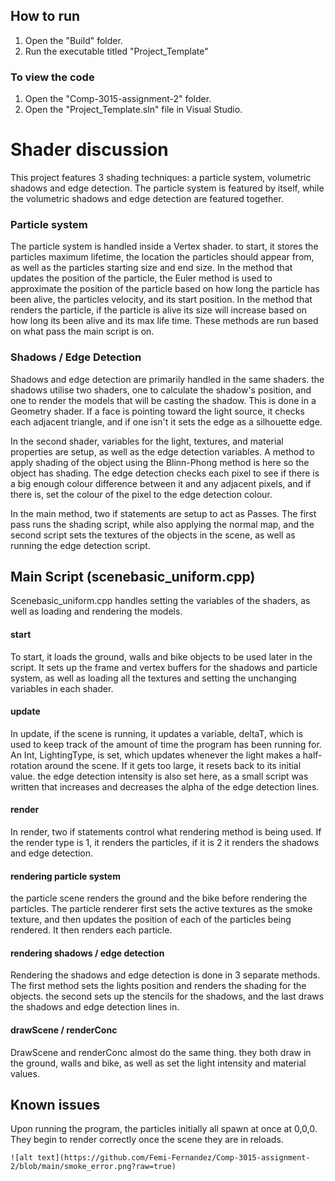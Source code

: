 

## How to run
1. Open the "Build" folder.
2. Run the executable titled "Project_Template"

### To view the code
1. Open the "Comp-3015-assignment-2" folder.
2. Open the "Project_Template.sln" file in Visual Studio.

# Shader discussion
This project features 3 shading techniques: a particle system, volumetric shadows and edge detection. The particle system is featured by itself, while the volumetric shadows and edge detection are featured together. 

### Particle system
The particle system is handled inside a Vertex shader.  to start, it stores the particles maximum lifetime, the location the particles should appear from, as well as the particles starting size and end size. 
In the method that updates the position of the particle, the Euler method is used to approximate the position of the particle based on how long the particle has been alive, the particles velocity, and its start position.
In the method that renders the particle, if the particle is alive its size will increase based on how long its been alive and its max life time. 
These methods are run based on what pass the main script is on. 

### Shadows / Edge Detection
Shadows and edge detection are primarily handled in the same shaders. the shadows utilise two shaders, one to calculate the shadow's position, and one to render the models that will be casting the shadow. This is done in a Geometry shader. If a face is pointing toward the light source, it checks each adjacent triangle, and if one isn't it sets the edge as a silhouette edge.

In the second shader, variables for the light, textures, and material properties are setup, as well as the edge detection variables.  A method to apply shading of the object using the Blinn-Phong method is here so the object has shading.  The edge detection checks each pixel to see if there is a big enough colour difference between it and any adjacent pixels, and if there is, set the colour of the pixel to the edge detection colour.

In the main method, two if statements are setup to act as Passes. The first pass runs the shading script, while also applying the normal map, and the second script sets the textures of the objects in the scene, as well as running the edge detection script. 

## Main Script (scenebasic_uniform.cpp)
Scenebasic_uniform.cpp handles setting the variables of the shaders, as well as loading and rendering the models. 
#### start
To start, it loads the ground, walls and bike objects to be used later in the script. 
It sets up the frame and vertex buffers for the shadows and particle system, as well as loading all the textures and setting the unchanging variables in each shader. 
#### update
In update, if the scene is running, it updates a variable, deltaT, which is used to keep track of the amount of time the program has been running for.  An Int, LightingType, is set, which updates whenever the light makes a half-rotation around the scene. If it gets too large, it resets back to its initial value. the edge detection intensity is also set here, as a small script was written that increases and decreases the alpha of the edge detection lines. 
#### render
In render, two if statements control what rendering method is being used.  If the render type is 1, it renders the particles, if it is 2 it renders the shadows and edge detection.
#### rendering particle system
the particle scene renders the ground and the bike before rendering the particles. 
The particle renderer first sets the active textures as the smoke texture, and then updates the position of each of the particles being rendered. It then renders each particle. 
#### rendering shadows / edge detection

Rendering the shadows and edge detection is done in 3 separate methods. The first method sets the lights position and renders the shading for the objects. 
the second sets up the stencils for the shadows, and the last draws the shadows and edge detection lines in. 
#### drawScene / renderConc
DrawScene and renderConc almost do the same thing. they both draw in the ground, walls and bike, as well as set the light intensity and material values. 

## Known issues
Upon running the program, the particles initially all spawn at once at 0,0,0. They begin to render correctly once the scene they are in reloads. 
```
![alt text](https://github.com/Femi-Fernandez/Comp-3015-assignment-2/blob/main/smoke_error.png?raw=true)
```
